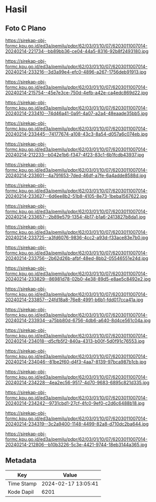 # Hasil

## Foto C Plano

https://sirekap-obj-formc.kpu.go.id/ed3a/pemilu/pdpr/62/03/01/10/07/6203011007014-20240214-221734--bb89bb36-ce04-44a5-8316-92b8f2493180.jpg

https://sirekap-obj-formc.kpu.go.id/ed3a/pemilu/pdpr/62/03/01/10/07/6203011007014-20240214-233216--3d3a99e4-efc0-4896-a267-1756deb91913.jpg

https://sirekap-obj-formc.kpu.go.id/ed3a/pemilu/pdpr/62/03/01/10/07/6203011007014-20240214-215754--45e7e3ce-750d-4efb-a42e-ca4edc869d22.jpg

https://sirekap-obj-formc.kpu.go.id/ed3a/pemilu/pdpr/62/03/01/10/07/6203011007014-20240214-233410--74d46a41-0a91-4a07-a2a4-48eaade35bb5.jpg

https://sirekap-obj-formc.kpu.go.id/ed3a/pemilu/pdpr/62/03/01/10/07/6203011007014-20240214-233445--74177674-a108-43c3-8a54-d057a6c074eb.jpg

https://sirekap-obj-formc.kpu.go.id/ed3a/pemilu/pdpr/62/03/01/10/07/6203011007014-20240214-212233--b042e1b6-f347-4f23-83c1-6b1fcdb43937.jpg

https://sirekap-obj-formc.kpu.go.id/ed3a/pemilu/pdpr/62/03/01/10/07/6203011007014-20240214-233601--4a791653-7ded-46df-a7fe-6a4adde8588d.jpg

https://sirekap-obj-formc.kpu.go.id/ed3a/pemilu/pdpr/62/03/01/10/07/6203011007014-20240214-233627--6d6ee8b2-51b8-4105-8e73-1beba1567622.jpg

https://sirekap-obj-formc.kpu.go.id/ed3a/pemilu/pdpr/62/03/01/10/07/6203011007014-20240214-233657--2b89e579-1354-4b17-b1a6-2413827b8da1.jpg

https://sirekap-obj-formc.kpu.go.id/ed3a/pemilu/pdpr/62/03/01/10/07/6203011007014-20240214-233725--a3fd6076-9836-4cc2-a93d-f33ace83e7b0.jpg

https://sirekap-obj-formc.kpu.go.id/ed3a/pemilu/pdpr/62/03/01/10/07/6203011007014-20240214-233756--2b62d26b-afbf-48ed-8bb2-05546551e24d.jpg

https://sirekap-obj-formc.kpu.go.id/ed3a/pemilu/pdpr/62/03/01/10/07/6203011007014-20240214-233829--86981d78-02b0-4e38-89d5-e8ae5c8492e2.jpg

https://sirekap-obj-formc.kpu.go.id/ed3a/pemilu/pdpr/62/03/01/10/07/6203011007014-20240214-233857--24fd18a8-76e8-4991-b6b1-fdd017cca41a.jpg

https://sirekap-obj-formc.kpu.go.id/ed3a/pemilu/pdpr/62/03/01/10/07/6203011007014-20240214-233934--a75bb80d-6756-4db6-a640-8d4ce561c04a.jpg

https://sirekap-obj-formc.kpu.go.id/ed3a/pemilu/pdpr/62/03/01/10/07/6203011007014-20240214-234018--d5cfb5f2-840a-4313-b00f-5d0f91c76553.jpg

https://sirekap-obj-formc.kpu.go.id/ed3a/pemilu/pdpr/62/03/01/10/07/6203011007014-20240214-234046--81be2f60-d4f3-4aa7-8139-97bca987b1cb.jpg

https://sirekap-obj-formc.kpu.go.id/ed3a/pemilu/pdpr/62/03/01/10/07/6203011007014-20240214-234228--4ea2ec56-9517-4d70-9683-6895c821d335.jpg

https://sirekap-obj-formc.kpu.go.id/ed3a/pemilu/pdpr/62/03/01/10/07/6203011007014-20240214-234242--9731cbd1-27cf-4fc0-9ef0-c2d6c6488b18.jpg

https://sirekap-obj-formc.kpu.go.id/ed3a/pemilu/pdpr/62/03/01/10/07/6203011007014-20240214-234319--3c2a9400-1148-4499-82a8-d710dc2ba644.jpg

https://sirekap-obj-formc.kpu.go.id/ed3a/pemilu/pdpr/62/03/01/10/07/6203011007014-20240214-212806--b10b3226-5c3e-4421-9744-18eb3144a365.jpg


## Metadata

| Key        | Value               |
| ---------- | ------------------- |
| Time Stamp | 2024-02-17 13:05:41 |
| Kode Dapil | 6201                |




